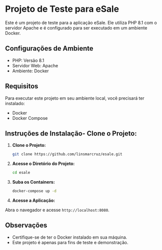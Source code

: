# Projeto de Teste para eSale
Este é um projeto de teste para a aplicação eSale. Ele utiliza PHP 8.1 com o servidor Apache e é configurado para ser executado em um ambiente Docker.
## Configurações de Ambiente
 - PHP: Versão 8.1
 - Servidor Web: Apache
 - Ambiente: Docker

 ## Requisitos

  Para executar este projeto em seu ambiente local, você precisará ter instalado:

  - Docker
  - Docker Compose
   
## Instruções de Instalação- Clone o Projeto:

1. **Clone o Projeto:**
   ```bash
   git clone https://github.com/linsmarcruz/esale.git

2. **Acesse o Diretório do Projeto:**
   ```bash
   cd esale

3. **Suba os Containers:**
   ```bash
   docker-compose up -d

4. **Acesse a Aplicação:** 
 
Abra o navegador e acesse `http://localhost:8080`.

## Observações
- Certifique-se de ter o Docker instalado em sua máquina.
- Este projeto é apenas para fins de teste e demonstração.

